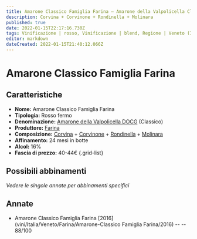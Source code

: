 ```yaml
---
title: Amarone Classico Famiglia Farina – Amarone della Valpolicella Classico DOCG – Farina – Veneto (IT) – 40-44€ – 3★
description: Corvina + Corvinone + Rondinella + Molinara
published: true
date: 2022-01-15T22:17:16.730Z
tags: Vinificazione | rosso, Vinificazione | blend, Regione | Veneto (IT), Vinificazione | fermo, Vitigni | Corvina, Prezzi | 40-44€, Vitigni | Rondinella, Vitigni | Corvinone, Vitigni | Molinara, Valutazioni | 3 stelle
editor: markdown
dateCreated: 2022-01-15T21:40:12.066Z
---
```


# Amarone Classico Famiglia Farina

## Caratteristiche
- **Nome:** Amarone Classico Famiglia Farina
- **Tipologia:** Rosso fermo
- **Denominazione:** [Amarone della Valpolicella DOCG](/denominazioni/Italia/Veneto/DOCG/Amarone-della-Valpolicella) (Classico)
- **Produttore:** [Farina](/produttori/Italia/Veneto/Farina) 
- **Composizione:** [Corvina](/vitigni/Italia/Corvina) + [Corvinone](/vitigni/Italia/corvinone) + [Rondinella](/vitigni/Italia/rondinella) + [Molinara](/vitigni/Italia/molinara)
- **Affinamento:** 24 mesi in botte
- **Alcol:** 16%
- **Fascia di prezzo:** 40-44€
{.grid-list}

## Possibili abbinamenti
*Vedere le singole annate per abbinamenti specifici*

## Annate
- Amarone Classico Famiglia Farina [2016](vini/Italia/Veneto/Farina/Amarone-Classico Famiglia Farina/2016) -- <span class="star-3"></span> -- 88/100